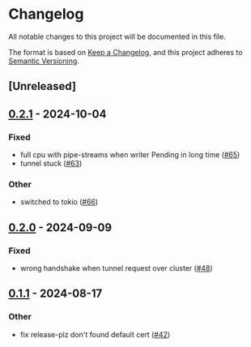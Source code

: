 # Changelog
All notable changes to this project will be documented in this file.

The format is based on [Keep a Changelog](https://keepachangelog.com/en/1.0.0/),
and this project adheres to [Semantic Versioning](https://semver.org/spec/v2.0.0.html).

## [Unreleased]

## [0.2.1](https://github.com/8xFF/atm0s-reverse-proxy/compare/atm0s-reverse-proxy-protocol-v0.2.0...atm0s-reverse-proxy-protocol-v0.2.1) - 2024-10-04

### Fixed

- full cpu with pipe-streams when writer Pending in long time ([#65](https://github.com/8xFF/atm0s-reverse-proxy/pull/65))
- tunnel stuck ([#63](https://github.com/8xFF/atm0s-reverse-proxy/pull/63))

### Other

- switched to tokio ([#66](https://github.com/8xFF/atm0s-reverse-proxy/pull/66))

## [0.2.0](https://github.com/8xFF/atm0s-reverse-proxy/compare/atm0s-reverse-proxy-protocol-v0.1.1...atm0s-reverse-proxy-protocol-v0.2.0) - 2024-09-09

### Fixed

- wrong handshake when tunnel request over cluster ([#48](https://github.com/8xFF/atm0s-reverse-proxy/pull/48))

## [0.1.1](https://github.com/8xFF/atm0s-reverse-proxy/compare/atm0s-reverse-proxy-protocol-v0.1.0...atm0s-reverse-proxy-protocol-v0.1.1) - 2024-08-17

### Other
- fix release-plz don't found default cert ([#42](https://github.com/8xFF/atm0s-reverse-proxy/pull/42))
